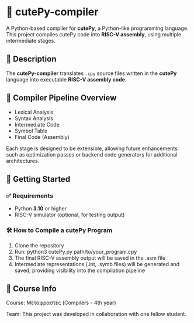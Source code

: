 # 🐍 cutePy-compiler

A Python-based compiler for **cutePy**, a Python-like programming language.  
This project compiles cutePy code into **RISC-V assembly**, using multiple intermediate stages.

## 📖 Description

The **cutePy-compiler** translates `.cpy` source files written in the **cutePy** language into executable **RISC-V assembly code**. 

## 🧱 Compiler Pipeline Overview
- Lexical Analysis
- Syntax Analysis
- Intermediate Code
- Symbol Table
- Final Code (Assembly) 

Each stage is designed to be extensible, allowing future enhancements such as optimization passes or backend code generators for additional architectures.

## 🚀 Getting Started

### ✅ Requirements

- Python **3.10** or higher
- RISC-V simulator (optional, for testing output)

### 🛠️ How to Compile a cutePy Program

1. Clone the repository
2. Run: python3 cutePy.py path/to/your_program.cpy
3. The final RISC-V assembly output will be saved in the .asm file
4. Intermediate representations (.int, .symb files) will be generated and saved, providing visibility into the compilation pipeline

## 📘 Course Info
Course: Μεταφραστές (Compilers - 4th year)

Team: This project was developed in collaboration with one fellow student.
